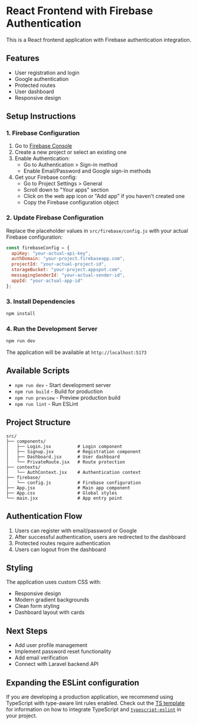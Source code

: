 # React Frontend with Firebase Authentication

This is a React frontend application with Firebase authentication integration.

## Features

- User registration and login
- Google authentication
- Protected routes
- User dashboard
- Responsive design

## Setup Instructions

### 1. Firebase Configuration

1. Go to [Firebase Console](https://console.firebase.google.com/)
2. Create a new project or select an existing one
3. Enable Authentication:
   - Go to Authentication > Sign-in method
   - Enable Email/Password and Google sign-in methods
4. Get your Firebase config:
   - Go to Project Settings > General
   - Scroll down to "Your apps" section
   - Click on the web app icon or "Add app" if you haven't created one
   - Copy the Firebase configuration object

### 2. Update Firebase Configuration

Replace the placeholder values in `src/firebase/config.js` with your actual Firebase configuration:

```javascript
const firebaseConfig = {
  apiKey: "your-actual-api-key",
  authDomain: "your-project.firebaseapp.com",
  projectId: "your-actual-project-id",
  storageBucket: "your-project.appspot.com",
  messagingSenderId: "your-actual-sender-id",
  appId: "your-actual-app-id"
};
```

### 3. Install Dependencies

```bash
npm install
```

### 4. Run the Development Server

```bash
npm run dev
```

The application will be available at `http://localhost:5173`

## Available Scripts

- `npm run dev` - Start development server
- `npm run build` - Build for production
- `npm run preview` - Preview production build
- `npm run lint` - Run ESLint

## Project Structure

```
src/
├── components/
│   ├── Login.jsx          # Login component
│   ├── Signup.jsx         # Registration component
│   ├── Dashboard.jsx      # User dashboard
│   └── PrivateRoute.jsx   # Route protection
├── contexts/
│   └── AuthContext.jsx    # Authentication context
├── firebase/
│   └── config.js          # Firebase configuration
├── App.jsx                # Main app component
├── App.css                # Global styles
└── main.jsx               # App entry point
```

## Authentication Flow

1. Users can register with email/password or Google
2. After successful authentication, users are redirected to the dashboard
3. Protected routes require authentication
4. Users can logout from the dashboard

## Styling

The application uses custom CSS with:
- Responsive design
- Modern gradient backgrounds
- Clean form styling
- Dashboard layout with cards

## Next Steps

- Add user profile management
- Implement password reset functionality
- Add email verification
- Connect with Laravel backend API

## Expanding the ESLint configuration

If you are developing a production application, we recommend using TypeScript with type-aware lint rules enabled. Check out the [TS template](https://github.com/vitejs/vite/tree/main/packages/create-vite/template-react-ts) for information on how to integrate TypeScript and [`typescript-eslint`](https://typescript-eslint.io) in your project.
